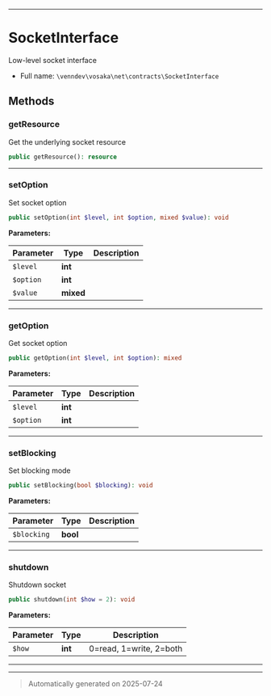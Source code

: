 ***

# SocketInterface

Low-level socket interface



* Full name: `\venndev\vosaka\net\contracts\SocketInterface`



## Methods


### getResource

Get the underlying socket resource

```php
public getResource(): resource
```












***

### setOption

Set socket option

```php
public setOption(int $level, int $option, mixed $value): void
```








**Parameters:**

| Parameter | Type | Description |
|-----------|------|-------------|
| `$level` | **int** |  |
| `$option` | **int** |  |
| `$value` | **mixed** |  |





***

### getOption

Get socket option

```php
public getOption(int $level, int $option): mixed
```








**Parameters:**

| Parameter | Type | Description |
|-----------|------|-------------|
| `$level` | **int** |  |
| `$option` | **int** |  |





***

### setBlocking

Set blocking mode

```php
public setBlocking(bool $blocking): void
```








**Parameters:**

| Parameter | Type | Description |
|-----------|------|-------------|
| `$blocking` | **bool** |  |





***

### shutdown

Shutdown socket

```php
public shutdown(int $how = 2): void
```








**Parameters:**

| Parameter | Type | Description |
|-----------|------|-------------|
| `$how` | **int** | 0=read, 1=write, 2=both |





***


***
> Automatically generated on 2025-07-24
